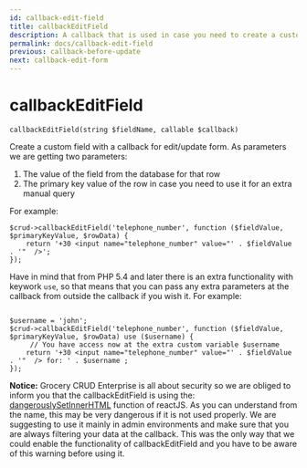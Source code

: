 ```yaml
---
id: callback-edit-field
title: callbackEditField
description: A callback that is used in case you need to create a custom field for the edit/update form.
permalink: docs/callback-edit-field
previous: callback-before-update
next: callback-edit-form
---
```


# callbackEditField

<pre><code class="language-php">callbackEditField(string $fieldName, callable $callback)</code></pre>
Create a custom field with a callback for edit/update form. As parameters we are getting two parameters:

<ol>
	<li>The value of the field from the database for that row</li>
	<li>The primary key value of the row in case you need to use it for an extra manual query</li>
</ol>

For example:
<pre><code class="language-php">$crud->callbackEditField('telephone_number', function ($fieldValue, $primaryKeyValue, $rowData) {
    return '+30 &lt;input name="telephone_number" value="' . $fieldValue . '"  /&gt;';
});</code></pre>

Have in mind that from PHP 5.4 and later there is an extra functionality with keywork <code>use</code>, so that means that you can pass any extra parameters at the callback from outside the callback if you wish it. For example:

<pre><code class="language-php">
$username = 'john';
$crud->callbackEditField('telephone_number', function ($fieldValue, $primaryKeyValue, $rowData) use ($username) {
     // You have access now at the extra custom variable $username
    return '+30 &lt;input name="telephone_number" value="' . $fieldValue . '"  /&gt; for: ' . $username ;
});</code></pre>

<strong>Notice:</strong> Grocery CRUD Enterprise is all about security so we are obliged to inform you that the callbackEditField is using the: <a href="https://facebook.github.io/react/docs/dom-elements.html#dangerouslysetinnerhtml" target="_blank">dangerouslySetInnerHTML</a> function of reactJS. As you can understand from the name, this may be very dangerous if it is not used properly. We are suggesting to use it mainly in admin environments and make sure that you are always filtering your data at the callback. This was the only way that we could enable the functionality of callbackEditField and you have to be aware of this warning before using it.